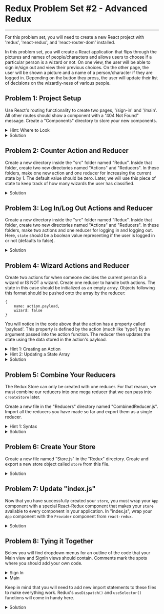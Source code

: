 # Redux Problem Set #2 - Advanced Redux

---
For this problem set, you will need to 
create a new React project with 'redux', 'react-redux', and
'react-router-dom' installed.

In this problem set, you will create a React application 
that flips through the pictures and names of people/characters and 
allows users to choose if a particular person
is a wizard or not. On one view, the user will be able 
to sign in/sign out and view their previous choices. On the 
other page, the user will be shown a picture and a name of 
a person/character if they are logged in. 
Depending on the button they press, the user
will update their list of decisions on the wizardly-ness of various
people.

## Problem 1: Project Setup
Use React's routing functionality to create two pages,
'/sign-in' and '/main'. All other routes should show a component
with a "404 Not Found" message. Create a "Components" directory
to store your new components.

<details>
<summary>Hint: Where to Look</summary>

If you are having trouble on this part, look
back at your work in Routing Problem Set #3.
</details>

<details>
<summary>Solution</summary>

1. Create a component for the sign-in view in "Components/SignIn.js":
```
function SignIn() {
    return (
        <div>Sign In</div>
    )
}

export default SignIn;
```
2. Create a component for the main view in "Components/Main.js":
```
function Main() {
    return (
        <div>Main</div>
    )
}

export default Main;
```
3. Create a component for the 404 view in "Components/NotFound.js":
```
function NotFound() {
    return (
        <h1>404 Not Found</h1>
    )
}

export default NotFound;
```
4. In "App.js":
```
import {BrowserRouter, Routes, Route} from "react-router-dom";
import SignIn from "./Components/SignIn";
import Main from "./Components/Main";
import NotFound from "./Components/NotFound";

function App() {
  return (
    <BrowserRouter>
      <Routes>
        <Route path="/sign-in" element={<SignIn />}/>
        <Route path="/main" element={<Main />}/>
        <Route path="*" element={<NotFound />} />
      </Routes>
    </BrowserRouter>
  );
}

export default App;
```
</details>

## Problem 2: Counter Action and Reducer
Create a new directory inside the "src" folder named "Redux". Inside
that folder, create two new directories named "Actions" and "Reducers".
In these folders, make one new action and one reducer for increasing 
the current state by 1. The default value should be zero. Later,
we will use this piece of state to keep track of how many wizards
the user has classified.

<details>
<summary>Solution</summary>

1. In "Actions/IncreaseCounter.js":
```
export const IncreaseCounterAction = () => {
    return {
        type: "INCREASE"
    }
}
```
2. In "Reducers/CounterReducer.js":
```
export const CounterReducer = (state = 0, action) => {
    if (action.type === "INCREASE") {
        return state + 1
    }
    return state
}
```
</details>

## Problem 3: Log In/Log Out Actions and Reducer
Create a new directory inside the "src" folder named "Redux". Inside
that folder, create two new directories named "Actions" and "Reducers".
In these folders, make two actions and one reducer for logging in and 
logging out. Here, `state` should be a boolean value representing
if the user is logged in or not (defaults to false).

<details>
<summary>Solution</summary>

1. In "Actions/LogIn.js":
```
export const LogInAction = () => {
    return {
        type: "LOGIN"
    }
}
```
2. In "Actions/LogOut.js":
```
export const LogOutAction = () => {
    return {
        type: "LOGOUT"
    }
}
```
3. In "Reducers/LoggedReducer.js":
```
export const LoggedReducer = (state = false, action) => {
    if (action.type === "LOGIN") {
        return true;
    }
    if (action.type === "LOGOUT") {
        return false;
    }
    return state;
}
```
</details>

## Problem 4: Wizard Actions and Reducer
Create two actions for when someone decides the current person
IS a wizard or IS NOT a wizard. Create one reducer to handle
both actions. The state in this case should be initialized as
an empty array. Objects following this format should be pushed
onto the array by the reducer:
``` 
{
    name: action.payload,
    wizard: false
}
```
You will notice in the code above that the action has a property
called 'payload'. This property is defined by the action (much 
like 'type') by an argument passed into the action function. 
The reducer then updates the state
using the data stored in the action's payload.

<details>
<summary>Hint 1: Creating an Action</summary>

The action should be a function that takes the wizard's name
as its only argument. It should return an object with a unique
'type' property, as well as a 'payload' property equal to the
wizard's name.
</details>

<details>
<summary>Hint 2: Updating a State Array</summary>

The reducer should push new objects to the state array like this:
```
state.push({
            name: action.payload,
            wizard: false
        })
```
Note that the state here should be initialized to an empty array.
</details>

<details>
<summary>Solution</summary>

1. I created a file named "Actions/YesWizard.js" holding:
```
export const YesWizardAction = (wizardName) => {
    return {
        type: "YESWIZARD",
        payload: wizardName
    }
}
```
2. Likewise, "Actions/NoWizard.js" has this code:
```
export const NoWizardAction = (wizardName) => {
    return {
        type: "NOWIZARD",
        payload: wizardName
    }
}
```
3. Finally, "Reducers/WizardReducer.js" has this code:
```
export const WizardReducer = (state = [], action) => {
    if (action.type === "NOWIZARD") {
        state.push({
            name: action.payload,
            wizard: false
        })
        return state
    }
    if (action.type === "YESWIZARD") {
        state.push({
            name: action.payload,
            wizard: true
        })
        return state
    }
    return state
}
```
</details>

## Problem 5: Combine Your Reducers
The Redux Store can only be created with one reducer.
For that reason, we must combine our reducers into one
mega reducer that we can pass into `createStore` later.

Create a new file in the "Reducers" directory named 
"CombinedReducer.js". Import all the reducers you
have made so far and export them as a single reducer.

<details>
<summary>Hint 1: Syntax</summary>

In order to combine your reducers, you need to use 
the `combineReducers` from the `redux` library.
This function takes only one argument, an object 
with name-value pairs where the name is anything that describes
the piece of state that reducer modifies (such as 'counter') 
and the value is a reducer.
</details>

<details>
<summary>Solution</summary>

In "Reducers/CombinedReducer.js":
```
import {combineReducers} from "redux";
import {WizardReducer} from "./WizardReducer";
import {LoggedReducer} from "./LoggedReducer";
import {CounterReducer} from "./CounterReducer";

export const combinedReducer = combineReducers({
    isLoggedIn: LoggedReducer,
    wizardChoices: WizardReducer,
    counter: CounterReducer
})
```

### More Info

---
The names we assign to our reducers inside the combined
reducers should help us identify which piece of state
that reducer modifies. In future problems, we will
write `state.isLoggedIn` in order to access
the piece of state that describes if the user has logged in
or not. This piece of state is referenced by the name (`isLoggedIn`)
we assign
to that particular reducer (`LoggedReducer`) in our combined 
reducer here. This will become clearer in the following problems.
</details>

## Problem 6: Create Your Store
Create a new file named "Store.js" in the "Redux" directory.
Create and export a new store object called `store` from this file.

<details>
<summary>Solution</summary>

In "Redux/Store.js":
```
import {createStore} from "redux";
import {combinedReducer} from "./Reducers/CombinedReducer";

export const store = createStore(combinedReducer)
```
The above code imports your combined reducer and creates and
exports a new Redux store object named `store`.

### More Info

---
The code here can be modified to look like this:
```
import {createStore} from "redux";
import {combinedReducer} from "./Reducers/CombinedReducer";

export const store = createStore(combinedReducer, window.__REDUX_DEVTOOLS_EXTENSION__ && window.__REDUX_DEVTOOLS_EXTENSION__())
```
If you are using the Redux browser extension that
helps you keep track of your `state` (download for Google Chrome
[here](https://chrome.google.com/webstore/detail/redux-devtools/lmhkpmbekcpmknklioeibfkpmmfibljd?hl=en)),
this code will create a store that the browser extension
can recognize. Otherwise, the extension will not
be able to track your `state` and help you debug your code.
This browser extension is completely optional, but is nice to
have if you are working on a big project that uses Redux.
</details>

## Problem 7: Update "index.js" 
Now that you have successfully created your `store`, you must
wrap your `App` component with a special React-Redux component
that makes your `store` available to every component in your 
application. In "index.js", wrap your `App` component with
the `Provider` component from `react-redux`.

<details>
<summary>Solution</summary>

Your "index.js" file should now contain this code:
```
import React from 'react';
import ReactDOM from 'react-dom';
import App from './App';
import {store} from "./Redux/Store";
import {Provider} from "react-redux";

ReactDOM.render(
    <Provider store={store}>
        <App />
    </Provider>,
  document.getElementById('root')
);
```
</details>

## Problem 8: Tying it Together

Below you will find dropdown menus for an outline of the 
code that your Main view and SignIn views should contain.
Comments mark the spots where you should add your own code.

<details>
<summary>Sign In</summary>

```
import {Link} from "react-router-dom";

function SignIn() {
    return (
        <div>
            {/* Trigger your actions in the onClick attributes to update the piece of state determining if the user is logged in or not */}
            <button onClick={ }>Log In</button>
            <button onClick={ }>Log Out</button>

            {/* Add code in the curly braces below to show on the screen if the user is logged in or not */}
            <p>Logged In? {}</p>
            
            {/* Add code in the curly braces below to keep track of how many people the user has classified. */}
            <p>You have classified {} people.</p>
            
            {/* Add a line of code below that maps all of the user's choices to elements that are shown on the view */}
            {}
            
            {/* You must use React's <Link> here. If you use <a> tags, a new document will be loaded and your store will be reset. */}
            <Link to="/main">Main page Link</Link>
        </div>
    )
}

export default SignIn;
```
</details>

<details>
<summary>Main</summary>

```
import {Link} from "react-router-dom";

function Main() {
    
    const wizards = [
        {
            name: "Gandalf",
            image: "https://upload.wikimedia.org/wikipedia/commons/thumb/1/19/DSC09942_-_Gandalf_%2837033407776%29.jpg/640px-DSC09942_-_Gandalf_%2837033407776%29.jpg"
        },
        {
            name: "Thor",
            image: "https://upload.wikimedia.org/wikipedia/commons/thumb/4/4c/Chris_Hemsworth_by_Gage_Skidmore.jpg/640px-Chris_Hemsworth_by_Gage_Skidmore.jpg"
        },
        {
            name: "Iron Man",
            image: "https://upload.wikimedia.org/wikipedia/commons/thumb/e/e2/SDCC_2012_-_Tony_Stark_%287626726486%29.jpg/640px-SDCC_2012_-_Tony_Stark_%287626726486%29.jpg"
        },
        {
            name: "Old Harry Potter",
            image: "https://upload.wikimedia.org/wikipedia/commons/thumb/a/a2/Daniel_Radcliffe_SDCC_2014.jpg/640px-Daniel_Radcliffe_SDCC_2014.jpg"
        },
        {
            name: "Jafar",
            image: "https://upload.wikimedia.org/wikipedia/commons/thumb/0/08/Aladdin_-_11884148073.jpg/640px-Aladdin_-_11884148073.jpg"
        },
        {
            name: "Ron Weasley",
            image: "https://upload.wikimedia.org/wikipedia/commons/thumb/1/1c/Rupert_Grint_%28cropped%29.JPG/640px-Rupert_Grint_%28cropped%29.JPG"
        },
        {
            name: "Barack Obama",
            image: "https://upload.wikimedia.org/wikipedia/commons/thumb/8/8d/President_Barack_Obama.jpg/640px-President_Barack_Obama.jpg"
        },
        {
            name: "Thats all folks! Check the Sign In page to see your selections.",
            image: "https://upload.wikimedia.org/wikipedia/commons/thumb/e/ea/Thats_all_folks.svg/640px-Thats_all_folks.svg.png"
        }
    ]

    function WizardSelector() {
        return (
            <div>
                {/* Complete the image's src attribute using the state's counter variable */}
                <img width="300px" src={} />

                {/* Add text to the paragraph below that shows the current wizard's name */}
                <p>{}</p>
                
                <button onClick={ () => {
                    if (index < wizards.length-1) {
                        // Dispatch the correct action for when someone has chosen the person is a wizard
                        // Dispatch the action that increases the counter
                    }
                }
                }>Yes, Wizard</button>
                <button onClick={ () => {
                    if (index < wizards.length-1) {
                        // Dispatch the correct action for when someone has chosen the person is not a wizard
                        // Dispatch the action that increases the counter
                    }
                }
                }>No, not a Wizard</button>
            </div>
        )
    }

    return (
        <div>
            <Link to="/sign-in">Sign In page Link</Link>
            { isLoggedIn ? <WizardSelector />: <h1>Please log in</h1> }
        </div>
    )
}

export default Main;
```
</details>

Keep in mind that you will need to add new import
statements to these files to make everything work.
Redux's `useDispatch()` and `useSelector()` functions
will come in handy here.


<details>
<summary>Solution</summary>

There's a lot going on here, so make sure to grab an 
instructor if you would like help understanding any
of this code.

1. In "SignIn.js":
```
import {useDispatch, useSelector} from "react-redux";
import {LogInAction} from "../Redux/Actions/LogIn";
import {LogOutAction} from "../Redux/Actions/LogOut";
import {Link} from "react-router-dom";

function SignIn() {
    const isLoggedIn = useSelector( (state) => state.isLoggedIn )
    const wizardChoices = useSelector( (state) => state.wizardChoices )
    const counter = useSelector( (state) => state.counter )
    const dispatch = useDispatch()
    return (
        <div>
            <button onClick={ () => dispatch(LogInAction())}>Log In</button>
            <button onClick={ () => dispatch(LogOutAction())}>Log Out</button>
            <p>Logged In? {isLoggedIn.toString()}</p>
            <p>You have classified {counter} people.</p>
            {wizardChoices.map( (wizard) => <div key={wizard.name}>{wizard.name}: {wizard.isWizard.toString()}</div> )}
            <Link to="/main">Main page Link</Link>
        </div>
    )
}

export default SignIn;
```
2. In "Main.js":
```
import {useDispatch, useSelector} from "react-redux";
import {YesWizardAction} from "../Redux/Actions/YesWizard";
import {NoWizardAction} from "../Redux/Actions/NoWizard";
import {IncreaseCounterAction} from "../Redux/Actions/IncreaseCounter";
import {Link} from "react-router-dom";

function Main() {

    const isLoggedIn = useSelector( (state) => state.isLoggedIn )
    const index = useSelector( (state) => state.counter )
    const dispatch = useDispatch()
    const wizards = [
        {
            name: "Gandalf",
            image: "https://upload.wikimedia.org/wikipedia/commons/thumb/1/19/DSC09942_-_Gandalf_%2837033407776%29.jpg/640px-DSC09942_-_Gandalf_%2837033407776%29.jpg"
        },
        {
            name: "Thor",
            image: "https://upload.wikimedia.org/wikipedia/commons/thumb/4/4c/Chris_Hemsworth_by_Gage_Skidmore.jpg/640px-Chris_Hemsworth_by_Gage_Skidmore.jpg"
        },
        {
            name: "Iron Man",
            image: "https://upload.wikimedia.org/wikipedia/commons/thumb/e/e2/SDCC_2012_-_Tony_Stark_%287626726486%29.jpg/640px-SDCC_2012_-_Tony_Stark_%287626726486%29.jpg"
        },
        {
            name: "Old Harry Potter",
            image: "https://upload.wikimedia.org/wikipedia/commons/thumb/a/a2/Daniel_Radcliffe_SDCC_2014.jpg/640px-Daniel_Radcliffe_SDCC_2014.jpg"
        },
        {
            name: "Jafar",
            image: "https://upload.wikimedia.org/wikipedia/commons/thumb/0/08/Aladdin_-_11884148073.jpg/640px-Aladdin_-_11884148073.jpg"
        },
        {
            name: "Ron Weasley",
            image: "https://upload.wikimedia.org/wikipedia/commons/thumb/1/1c/Rupert_Grint_%28cropped%29.JPG/640px-Rupert_Grint_%28cropped%29.JPG"
        },
        {
            name: "Barack Obama",
            image: "https://upload.wikimedia.org/wikipedia/commons/thumb/8/8d/President_Barack_Obama.jpg/640px-President_Barack_Obama.jpg"
        },
        {
            name: "Thats all folks! Check the Sign In page to see your selections.",
            image: "https://upload.wikimedia.org/wikipedia/commons/thumb/e/ea/Thats_all_folks.svg/640px-Thats_all_folks.svg.png"
        }
    ]

    function WizardSelector() {
        return (
            <div>
                <img width="300px" src={wizards[index].image} />
                <p>{wizards[index].name}</p>
                <button onClick={ () => {
                    if (index < wizards.length-1) {
                        dispatch(YesWizardAction(wizards[index].name))
                        dispatch(IncreaseCounterAction())
                    }
                }
                }>Yes, Wizard</button>
                <button onClick={ () => {
                    if (index < wizards.length-1) {
                        dispatch(NoWizardAction(wizards[index].name))
                        dispatch(IncreaseCounterAction())
                    }
                }
                }>No, not a Wizard</button>
            </div>
        )
    }

    return (
        <div>
            <Link to="/sign-in">Sign In page Link</Link>
            { isLoggedIn ? <WizardSelector />: <h1>Please log in</h1> }
        </div>
    )
}

export default Main;
```
</details>